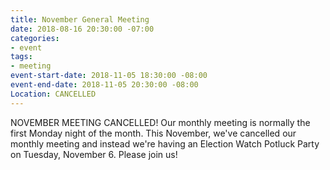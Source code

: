 ```yaml
---
title: November General Meeting
date: 2018-08-16 20:30:00 -07:00
categories:
- event
tags:
- meeting
event-start-date: 2018-11-05 18:30:00 -08:00
event-end-date: 2018-11-05 20:30:00 -08:00
Location: CANCELLED
---
```


NOVEMBER MEETING CANCELLED! Our monthly meeting is normally the first Monday night of the month. This November, we've cancelled our monthly meeting and instead we're having an Election Watch Potluck Party on Tuesday, November 6. Please join us!